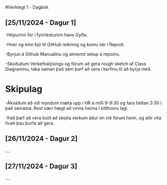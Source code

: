 #Verklegt 1 - Dagbók

## [25/11/2024 - Dagur 1]

-Hópurinn fór í fyrirlesturinn hans Gylfa.

-Hver og einn bjó til GitHub reikning og komu sér í Repoið.

-Byrjun á Github Manualinu og almennt setup á repoinu.

-Skoðuðum Verkefnalýsingu og fórum að gera rough sketch af Class Diagraminu, taka saman það sem þarf að vera í kerfinu til að byrja með.

# Skipulag

-Ákváðum að við myndum mæta upp í HR á milli 9-9:30 og fara héðan 3:30 í það seinasta. Rest væri hægt að vinna heima í sitthvoru lagi

-Það þarf að vera búið að skipta verkum áður en við förum heim, og allir vita hvað þau þurfa að gera.

## [26/11/2024 - Dagur 2]

....

## [27/11/2024 - Dagur 3]

....

